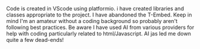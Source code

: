 Code is created in VScode using platformio. i have created libraries and classes appropriate to the project. I have abandoned the T-Embed.  Keep in mind I'm an amateur without a coding background so probably aren't following best practices. Be aware I have used AI from various providers for help with coding particularly related to html/Javascript. AI jas led me down quite a few dead-ends! 